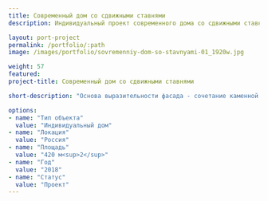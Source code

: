 ```yaml
---
title: Современный дом со сдвижными ставнями
description: Индивидуальный проект современного дома со сдвижными ставнями от архитектурного бюро А510. Индивидуальное проектирование на заказ.

layout: port-project
permalink: /portfolio/:path
image: /images/portfolio/sovremenniy-dom-so-stavnyami-01_1920w.jpg

weight: 57
featured:
project-title: Современный дом со сдвижными ставнями

short-description: "Основа выразительности фасада - сочетание каменной отделки стен и легких сдвижных деревянных ставен, которые защищают дом от палящего солнца с южной стороны, а с северной (въезд на участок) - от посторонних глаз. Дополнительная функция ставен - суравновесить сложную композицию окон на фасаде: дом имеет сложную планировку и несколько уровней."

options:
- name: "Тип объекта"
  value: "Индивидуальный дом"
- name: "Локация"
  value: "Россия"
- name: "Площадь"
  value: "420 м<sup>2</sup>"
- name: "Год"
  value: "2018"
- name: "Статус"
  value: "Проект"
---
```

